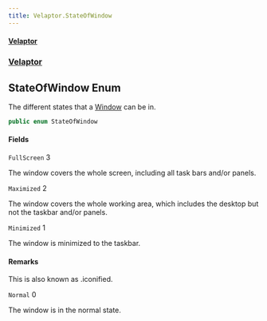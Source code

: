 ```yaml
---
title: Velaptor.StateOfWindow
---
```


#### [Velaptor](Namespaces.md 'Velaptor Namespaces')
### [Velaptor](Velaptor.md 'Velaptor')

## StateOfWindow Enum

The different states that a [Window](Velaptor.UI.Window.md 'Velaptor.UI.Window') can be in.

```csharp
public enum StateOfWindow
```
#### Fields

<a name='Velaptor.StateOfWindow.FullScreen'></a>

`FullScreen` 3

The window covers the whole screen, including all task bars and/or panels.

<a name='Velaptor.StateOfWindow.Maximized'></a>

`Maximized` 2

The window covers the whole working area, which includes the desktop but not the taskbar and/or panels.

<a name='Velaptor.StateOfWindow.Minimized'></a>

`Minimized` 1

The window is minimized to the taskbar.

#### Remarks
This is also known as .iconified.

<a name='Velaptor.StateOfWindow.Normal'></a>

`Normal` 0

The window is in the normal state.